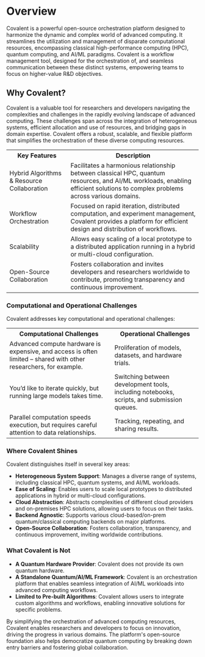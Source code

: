 # Overview

Covalent is a powerful open-source orchestration platform designed to harmonize the dynamic and complex world of advanced computing. It streamlines the utilization and management of disparate computational resources, encompassing classical high-performance computing (HPC), quantum computing, and AI/ML paradigms. Covalent is a workflow management tool, designed for the orchestration of, and seamless communication between these distinct systems, empowering teams to focus on higher-value R&D objectives.

## Why Covalent?

Covalent is a valuable tool for researchers and developers navigating the complexities and challenges in the rapidly evolving landscape of advanced computing. These challenges span across the integration of heterogeneous systems, efficient allocation and use of resources, and bridging gaps in domain expertise. Covalent offers a robust, scalable, and flexible platform that simplifies the orchestration of these diverse computing resources.



<table className="tables">
  <tr>
    <th>Key Features</th>
    <th>Description</th>
  </tr>
    <tr>
    <td>Hybrid Algorithms & Resource Collaboration</td>
    <td>Facilitates a harmonious relationship between classical HPC, quantum resources, and AI/ML workloads, enabling efficient solutions to complex problems across various domains.</td>
  </tr>
  <tr>
    <td>Workflow Orchestration</td>
    <td>Focused on rapid iteration, distributed computation, and experiment management, Covalent provides a platform for efficient design and distribution of workflows.</td>
  </tr>
  <tr>
    <td>Scalability	</td>
    <td>Allows easy scaling of a local prototype to a distributed application running in a hybrid or multi-cloud configuration.</td>
  </tr>
    <tr>
    <td>Open-Source Collaboration</td>
    <td>Fosters collaboration and invites developers and researchers worldwide to contribute, promoting transparency and continuous improvement.</td>
  </tr>
</table>

### Computational and Operational Challenges

Covalent addresses key computational and operational challenges:

<table className="tables">
  <tr>
    <th>Computational Challenges</th>
    <th>Operational Challenges</th>
  </tr>
    <tr>
    <td>Advanced compute hardware is expensive, and access is often limited – shared with other researchers, for example.</td>
    <td>Proliferation of models, datasets, and hardware trials.</td>
  </tr>
  <tr>
    <td>You’d like to iterate quickly, but running large models takes time.</td>
    <td>Switching between development tools, including notebooks, scripts, and submission queues.</td>
  </tr>
  <tr>
    <td>Parallel computation speeds execution, but requires careful attention to data relationships.</td>
    <td>Tracking, repeating, and sharing results.</td>
  </tr>
</table>


### Where Covalent Shines

Covalent distinguishes itself in several key areas:

- **Heterogeneous System Support**: Manages a diverse range of systems, including classical HPC, quantum systems, and AI/ML workloads.
- **Ease of Scaling**: Enables users to scale local prototypes to distributed applications in hybrid or multi-cloud configurations.
- **Cloud Abstraction**: Abstracts complexities of different cloud providers and on-premises HPC solutions, allowing users to focus on their tasks.
- **Backend Agnostic**: Supports various cloud-based/on-prem quantum/classical computing backends on major platforms.
- **Open-Source Collaboration**: Fosters collaboration, transparency, and continuous improvement, inviting worldwide contributions.

### What Covalent is Not

- **A Quantum Hardware Provider**: Covalent does not provide its own quantum hardware.
- **A Standalone Quantum/AI/ML Framework**: Covalent is an orchestration platform that enables seamless integration of AI/ML workloads into advanced computing workflows.
- **Limited to Pre-built Algorithms**: Covalent allows users to integrate custom algorithms and workflows, enabling innovative solutions for specific problems.

By simplifying the orchestration of advanced computing resources, Covalent enables researchers and developers to focus on innovation, driving the progress in various domains. The platform's open-source foundation also helps democratize quantum computing by breaking down entry barriers and fostering global collaboration.